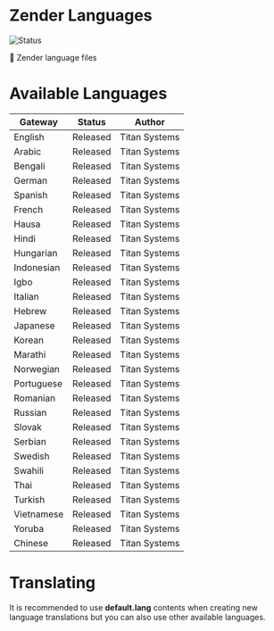 # Zender Languages

![Status](https://img.shields.io/badge/status-released-blue?style=for-the-badge)

📣 Zender language files

# Available Languages

| Gateway | Status | Author |
| ------ | ------ | ------ |
| English | Released | Titan Systems |
| Arabic | Released | Titan Systems |
| Bengali | Released | Titan Systems |
| German | Released | Titan Systems |
| Spanish | Released | Titan Systems |
| French | Released | Titan Systems |
| Hausa | Released | Titan Systems |
| Hindi | Released | Titan Systems |
| Hungarian | Released | Titan Systems |
| Indonesian | Released | Titan Systems |
| Igbo | Released | Titan Systems |
| Italian | Released | Titan Systems |
| Hebrew | Released | Titan Systems |
| Japanese | Released | Titan Systems |
| Korean | Released | Titan Systems |
| Marathi | Released | Titan Systems |
| Norwegian | Released | Titan Systems |
| Portuguese | Released | Titan Systems |
| Romanian | Released | Titan Systems |
| Russian | Released | Titan Systems |
| Slovak | Released | Titan Systems |
| Serbian | Released | Titan Systems |
| Swedish | Released | Titan Systems |
| Swahili | Released | Titan Systems |
| Thai | Released | Titan Systems |
| Turkish | Released | Titan Systems |
| Vietnamese | Released | Titan Systems |
| Yoruba | Released | Titan Systems |
| Chinese | Released | Titan Systems |

# Translating

It is recommended to use **default.lang** contents when creating new language translations but you can also use other available languages.
